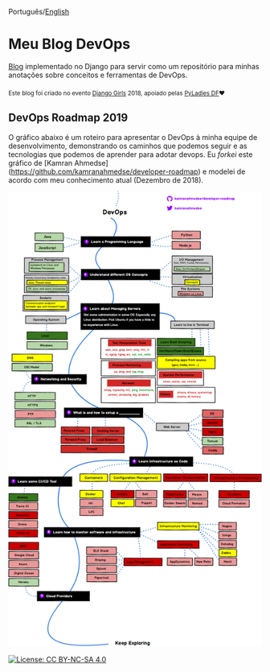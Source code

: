 Português/[English](https://gitlab.com/gabepk.ape/django-blog/blob/master/README.md)

# Meu Blog DevOps

[Blog](https://gabepk-blog.herokuapp.com) implementado no Django para servir como um repositório para minhas anotações sobre conceitos e ferramentas de DevOps.

<sub>Este blog foi criado no evento [Django Girls](https://djangogirls.org/brasilia/) 2018, apoiado pelas [PyLadies DF](http://df.pyladies.com/):heart: </sub>

## DevOps Roadmap 2019

O gráfico abaixo é um roteiro para apresentar o DevOps à minha equipe de desenvolvimento, demonstrando os caminhos que podemos seguir e as tecnologias que podemos de aprender para adotar devops.
Eu *forkei* este gráfico de [Kamran Ahmedse] (https://github.com/kamranahmedse/developer-roadmap) e modelei de acordo com meu conhecimento atual (Dezembro de 2018).

![Mapa do DevOps](./staticfiles/img/devops.png)

[![License: CC BY-NC-SA 4.0](https://img.shields.io/badge/License-CC%20BY--NC--SA%204.0-lightgrey.svg)](https://creativecommons.org/licenses/by-nc-sa/4.0/)